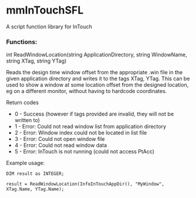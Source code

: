 # mmInTouchSFL
A script function library for InTouch

### Functions: 
int ReadWindowLocation(string ApplicationDirectory, string WindowName, string XTag, string YTag)

Reads the design time window offset from the appropriate .win file in the given application directory and writes it to the tags XTag, YTag.  This can be used to show a window at some location offset from the designed location, eg on a different monitor, without having to hardcode coordinates.

Return codes
 * 0 - Success (however if tags provided are invalid, they will not be written to)
 * 1 - Error: Could not read window list from application directory
 * 2 - Error: Window index could not be located in list file
 * 3 - Error: Could not open window file
 * 4 - Error: Could not read window data    
 * 5 - Error: InTouch is not running (could not access PtAcc)

Example usage:
```
DIM result as INTEGER;
 
result = ReadWindowLocation(InfoInTouchAppDir(), "MyWindow", XTag.Name, YTag.Name);
```
